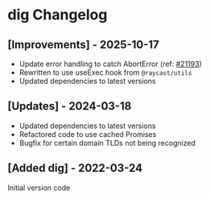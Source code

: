 # dig Changelog

## [Improvements] - 2025-10-17

- Update error handling to catch AbortError (ref: [#21193](https://github.com/raycast/extensions/issues/21193))
- Rewritten to use useExec hook from `@raycast/utils`
- Updated dependencies to latest versions

## [Updates] - 2024-03-18

- Updated dependencies to latest versions
- Refactored code to use cached Promises
- Bugfix for certain domain TLDs not being recognized

## [Added dig] - 2022-03-24
Initial version code
